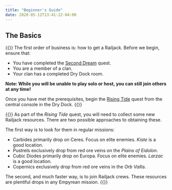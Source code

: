 ```yaml
---
title: "Beginner's Guide"
date: 2020-05-12T13:41:22-04:00
---
```


## The Basics

{{<imgdesc align="left" image="images/Tenno_Ship_2.jpg" title="Getting Started">}}
The first order of business is: how to get a Railjack. Before we begin, ensure that:
- You have completed the [Second Dream](https://warframe.fandom.com/wiki/The_Second_Dream) quest.
- You are a member of a clan.
- Your clan has a completed Dry Dock room.

**Note: While you will be unable to play solo or host, you can still join others at any time!**

Once you have met the prerequisites, begin the [Rising Tide](https://warframe.fandom.com/wiki/Rising_Tide) quest from the central console in the Dry Dock.
{{</imgdesc>}}

{{<imgdesc align="right" image="images/Carbides.png" title="Resource Acquisition" imgwidth="4">}}
As part of the *Rising Tide* quest, you will need to collect some new Railjack resources. There are two possible approaches to obtaining these.

The first way is to look for them in regular missions:
- Carbides primarily drop on Ceres. Focus on elite enemies. *Kiste* is a good location.
- Pustrels exclusively drop from red ore veins on the *Plains of Eidolon*.
- Cubic Diodes primarily drop on Europa. Focus on elite enemies. *Larzac* is a good location.
- Copernics exclusively drop from red ore veins in the *Orb Vallis*.

The second, and much faster way, is to join Railjack crews. These resources are plentiful drops in any Empyrean mission.
{{</imgdesc>}}